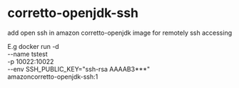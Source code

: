 # corretto-openjdk-ssh
add open ssh in amazon corretto-openjdk image for remotely ssh accessing

E.g
docker run -d \
   --name tstest \
   -p 10022:10022 \
   --env SSH_PUBLIC_KEY="ssh-rsa AAAAB3***" \
   amazoncorretto-openjdk-ssh:1
